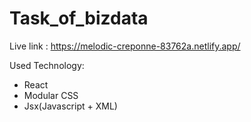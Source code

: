 # Task_of_bizdata

Live link : https://melodic-creponne-83762a.netlify.app/

Used Technology:
 * React
 * Modular CSS
 * Jsx(Javascript + XML)
 

